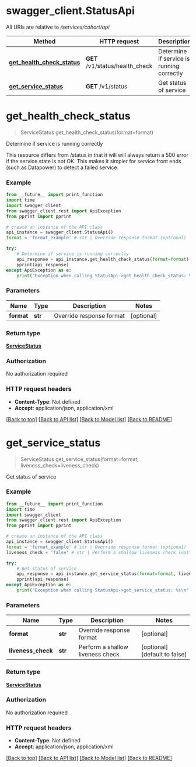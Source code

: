 # swagger_client.StatusApi

All URIs are relative to */services/cohort/api*

Method | HTTP request | Description
------------- | ------------- | -------------
[**get_health_check_status**](StatusApi.md#get_health_check_status) | **GET** /v1/status/health_check | Determine if service is running correctly
[**get_service_status**](StatusApi.md#get_service_status) | **GET** /v1/status | Get status of service

# **get_health_check_status**
> ServiceStatus get_health_check_status(format=format)

Determine if service is running correctly

This resource differs from /status in that it will will always return a 500 error if the service state is not OK.  This makes it simpler for service front ends (such as Datapower) to detect a failed service.

### Example
```python
from __future__ import print_function
import time
import swagger_client
from swagger_client.rest import ApiException
from pprint import pprint

# create an instance of the API class
api_instance = swagger_client.StatusApi()
format = 'format_example' # str | Override response format (optional)

try:
    # Determine if service is running correctly
    api_response = api_instance.get_health_check_status(format=format)
    pprint(api_response)
except ApiException as e:
    print("Exception when calling StatusApi->get_health_check_status: %s\n" % e)
```

### Parameters

Name | Type | Description  | Notes
------------- | ------------- | ------------- | -------------
 **format** | **str**| Override response format | [optional] 

### Return type

[**ServiceStatus**](ServiceStatus.md)

### Authorization

No authorization required

### HTTP request headers

 - **Content-Type**: Not defined
 - **Accept**: application/json, application/xml

[[Back to top]](#) [[Back to API list]](../README.md#documentation-for-api-endpoints) [[Back to Model list]](../README.md#documentation-for-models) [[Back to README]](../README.md)

# **get_service_status**
> ServiceStatus get_service_status(format=format, liveness_check=liveness_check)

Get status of service

### Example
```python
from __future__ import print_function
import time
import swagger_client
from swagger_client.rest import ApiException
from pprint import pprint

# create an instance of the API class
api_instance = swagger_client.StatusApi()
format = 'format_example' # str | Override response format (optional)
liveness_check = 'false' # str | Perform a shallow liveness check (optional) (default to false)

try:
    # Get status of service
    api_response = api_instance.get_service_status(format=format, liveness_check=liveness_check)
    pprint(api_response)
except ApiException as e:
    print("Exception when calling StatusApi->get_service_status: %s\n" % e)
```

### Parameters

Name | Type | Description  | Notes
------------- | ------------- | ------------- | -------------
 **format** | **str**| Override response format | [optional] 
 **liveness_check** | **str**| Perform a shallow liveness check | [optional] [default to false]

### Return type

[**ServiceStatus**](ServiceStatus.md)

### Authorization

No authorization required

### HTTP request headers

 - **Content-Type**: Not defined
 - **Accept**: application/json, application/xml

[[Back to top]](#) [[Back to API list]](../README.md#documentation-for-api-endpoints) [[Back to Model list]](../README.md#documentation-for-models) [[Back to README]](../README.md)


